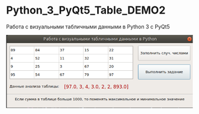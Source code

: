 # Python_3_PyQt5_Table_DEMO2
Работа с визуальными табличными данными в Python 3 с PyQt5

![Screenshot](screenshot.png)
